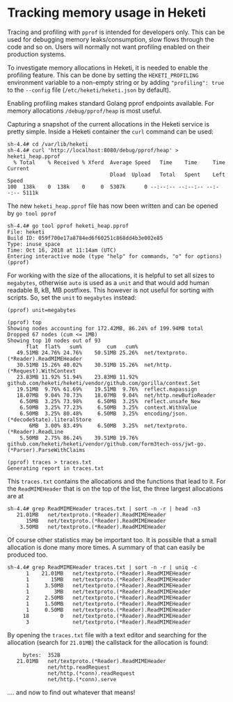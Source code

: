 Tracking memory usage in Heketi
===============================

Tracing and profiling with `pprof` is intended for developers only. This can be
used for debugging memory leaks/consumption, slow flows through the code and so
on. Users will normally not want profiling enabled on their production systems.

To investigate memory allocations in Heketi, it is needed to enable the
profiling feature. This can be done by setting the `HEKETI_PROFILING`
environment variable to a non-empty string or by adding `"profiling": true` to
the `--config` file (`/etc/heketi/heketi.json` by default).

Enabling profiling makes standard Golang pprof endpoints available. For memory
allocations `/debug/pprof/heap` is most useful.

Capturing a snapshot of the current allocations in the Heketi service is pretty
simple. Inside a Heketi container the `curl` command can be used:

```
sh-4.4# cd /var/lib/heketi
sh-4.4# curl 'http://localhost:8080/debug/pprof/heap' > heketi_heap.pprof
  % Total    % Received % Xferd  Average Speed   Time    Time     Time  Current
                                 Dload  Upload   Total   Spent    Left  Speed
100  138k    0  138k    0     0  5307k      0 --:--:-- --:--:-- --:--:-- 5111k
```

The new `heketi_heap.pprof` file has now been written and can be opened by `go
tool pprof`

```
sh-4.4# go tool pprof heketi_heap.pprof
File: heketi
Build ID: 059f700e17a8784ed6f60251c868dd4b3e002e85
Type: inuse_space
Time: Oct 16, 2018 at 11:14am (UTC)
Entering interactive mode (type "help" for commands, "o" for options)
(pprof)
```

For working with the size of the allocations, it is helpful to set all sizes to
`megabytes`, otherwise `auto` is used as a `unit` and that would add human
readable B, kB, MB postfixes. This however is not useful for sorting with
scripts. So, set the `unit` to `megabytes` instead:

```
(pprof) unit=megabytes
```



```
(pprof) top
Showing nodes accounting for 172.42MB, 86.24% of 199.94MB total
Dropped 67 nodes (cum <= 1MB)
Showing top 10 nodes out of 93
      flat  flat%   sum%        cum   cum%
   49.51MB 24.76% 24.76%    50.51MB 25.26%  net/textproto.(*Reader).ReadMIMEHeader
   30.51MB 15.26% 40.02%    30.51MB 15.26%  net/http.(*Request).WithContext
   23.83MB 11.92% 51.94%    23.83MB 11.92%  github.com/heketi/heketi/vendor/github.com/gorilla/context.Set
   19.51MB  9.76% 61.69%    19.51MB  9.76%  reflect.mapassign
   18.07MB  9.04% 70.73%    18.07MB  9.04%  net/http.newBufioReader
    6.50MB  3.25% 73.98%     6.50MB  3.25%  reflect.unsafe_New
    6.50MB  3.25% 77.23%     6.50MB  3.25%  context.WithValue
    6.50MB  3.25% 80.48%     6.50MB  3.25%  encoding/json.(*decodeState).literalStore
       6MB  3.00% 83.49%     6.50MB  3.25%  net/textproto.(*Reader).ReadLine
    5.50MB  2.75% 86.24%    39.51MB 19.76%  github.com/heketi/heketi/vendor/github.com/form3tech-oss/jwt-go.(*Parser).ParseWithClaims
```

```
(pprof) traces > traces.txt
Generating report in traces.txt
```

This `traces.txt` contains the allocations and the functions that lead to it.
For the `ReadMIMEHeader` that is on the top of the list, the three largest
allocations are at

```
sh-4.4# grep ReadMIMEHeader traces.txt | sort -n -r | head -n3
   21.01MB   net/textproto.(*Reader).ReadMIMEHeader
      15MB   net/textproto.(*Reader).ReadMIMEHeader
    3.50MB   net/textproto.(*Reader).ReadMIMEHeader
```

Of course other statistics may be important too. It is possible that a small
allocation is done many more times. A summary of that can easily be produced
too.

```
sh-4.4# grep ReadMIMEHeader traces.txt | sort -n -r | uniq -c
      1    21.01MB   net/textproto.(*Reader).ReadMIMEHeader
      1       15MB   net/textproto.(*Reader).ReadMIMEHeader
      1     3.50MB   net/textproto.(*Reader).ReadMIMEHeader
      1        3MB   net/textproto.(*Reader).ReadMIMEHeader
      2     2.50MB   net/textproto.(*Reader).ReadMIMEHeader
      1     1.50MB   net/textproto.(*Reader).ReadMIMEHeader
      1     0.50MB   net/textproto.(*Reader).ReadMIMEHeader
     18          0   net/textproto.(*Reader).ReadMIMEHeader
      3              net/textproto.(*Reader).ReadMIMEHeader
```

By opening the `traces.txt` file with a text editor and searching for the
allocation (search for `21.01MB`) the callstack for the allocation is found:

```
     bytes:  352B
   21.01MB   net/textproto.(*Reader).ReadMIMEHeader
             net/http.readRequest
             net/http.(*conn).readRequest
             net/http.(*conn).serve
```


.... and now to find out whatever that means!
